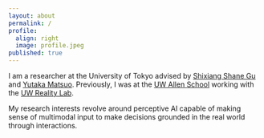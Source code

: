 ```yaml
---
layout: about
permalink: /
profile:
  align: right
  image: profile.jpeg
published: true
---
```


I am a researcher at the University of Tokyo advised by [Shixiang Shane Gu](https://sites.google.com/view/gugurus/home) and [Yutaka Matsuo](http://ymatsuo.com/index.html).
Previously, I was at the [UW Allen School](https://www.cs.washington.edu/) working with the [UW Reality Lab](https://realitylab.uw.edu/).

My research interests revolve around perceptive AI capable of making sense of multimodal input to make decisions grounded in the real world through interactions.



